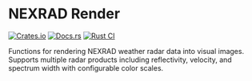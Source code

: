 # NEXRAD Render

[![Crates.io](https://img.shields.io/crates/v/nexrad-render)](https://crates.io/crates/nexrad-render)
[![Docs.rs](https://docs.rs/nexrad-render/badge.svg)](https://docs.rs/nexrad-render)
[![Rust CI](https://github.com/danielway/nexrad/actions/workflows/ci.yml/badge.svg)](https://github.com/danielway/nexrad/actions/workflows/ci.yml)

Functions for rendering NEXRAD weather radar data into visual images. Supports multiple radar
products including reflectivity, velocity, and spectrum width with configurable color scales.
